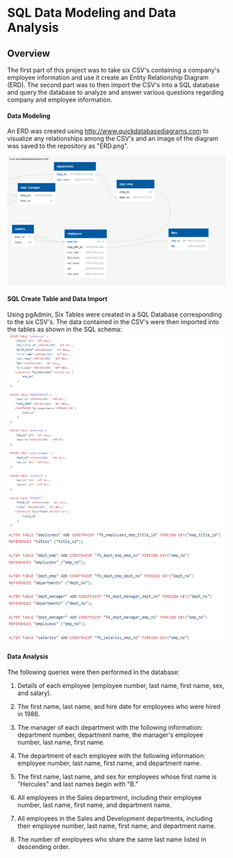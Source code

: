 # SQL Data Modeling and Data Analysis

## Overview

The first part of this project was to take six CSV's containing a company's employee information and use it create an Entity Relationship Diagram (ERD). The second part was to then import the CSV's into a SQL database and query the database to analyze and answer various questions regarding company and employee information. 

#### Data Modeling

An ERD was created using http://www.quickdatabasediagrams.com to visualize any relationships among the CSV's and an image of the diagram was saved to the repository as "ERD.png".

![ERD](https://github.com/chrischristensen21/SQL-Data-Modeling-and-Data-Analysis/blob/main/Images/ERD.png)

#### SQL Create Table and Data Import
Using pgAdmin, Six Tables were created in a SQL Database corresponding to the six CSV's. The data contained in the CSV's were then imported into the tables as shown in the SQL schema:
![Schema 1](https://github.com/chrischristensen21/SQL-Data-Modeling-and-Data-Analysis/blob/main/Images/Schema%201.png)
![Schema 2](https://github.com/chrischristensen21/SQL-Data-Modeling-and-Data-Analysis/blob/main/Images/Schema%202.png)

#### Data Analysis

The following queries were then performed in the database:

1. Details of each employee (employee number, last name, first name, sex, and salary).

2. The first name, last name, and hire date for employees who were hired in 1986.

3. The manager of each department with the following information: department number, department name, the manager's employee number, last name, first name.

4. The department of each employee with the following information: employee number, last name, first name, and department name.

5. The first name, last name, and sex for employees whose first name is "Hercules" and last names begin with "B."

6. All employees in the Sales department, including their employee number, last name, first name, and department name.

7. All employees in the Sales and Development departments, including their employee number, last name, first name, and department name.

8. The number of employees who share the same last name listed in descending order.
